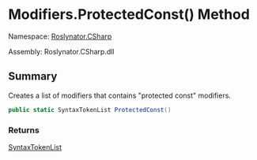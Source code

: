 # Modifiers\.ProtectedConst\(\) Method

Namespace: [Roslynator.CSharp](../../README.md)

Assembly: Roslynator\.CSharp\.dll

## Summary

Creates a list of modifiers that contains "protected const" modifiers\.

```csharp
public static SyntaxTokenList ProtectedConst()
```

### Returns

[SyntaxTokenList](https://docs.microsoft.com/en-us/dotnet/api/microsoft.codeanalysis.syntaxtokenlist)


